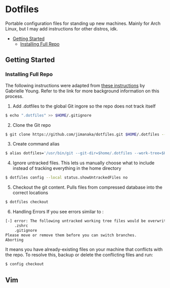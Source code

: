 # Dotfiles
Portable configuration files for standing up new machines. Mainly for Arch Linux, but I may add instructions for other distros, idk.

* [Getting Started](#getting-started)
    * [Installing Full Repo](##installing-full-repo)

## Getting Started
### Installing Full Repo
The following instructions were adapted from [these instructions](https://www.ackama.com/what-we-think/the-best-way-to-store-your-dotfiles-a-bare-git-repository-explained/) by Gabrielle Young. Refer to the link for more background information on this process.

1. Add .dotfiles to the global Git ingore so the repo does not track itself
```sh
$ echo ".dotfiles" >> $HOME/.gitignore
```

2. Clone the Git repo
```sh
$ git clone https://github.com/jimanaka/dotfiles.git $HOME/.dotfiles --bare
```

3. Create command alias
```sh
$ alias dotfiles='/usr/bin/git --git-dir=$home/.dotfiles --work-tree=$HOME
```

4. Ignore untracked files. This lets us manually choose what to include instead of tracking everything in the home directory
```sh
$ dotfiles config --local status.showUntrackedFiles no 
```

5. Checkout the git content. Pulls files from compressed database into the correct locations
```sh
$ dotfiles checkout 
```

6. Handling Errors
If you see errors similar to :
```sh
[-] error: The following untracked working tree files would be overwritten by checkout:
    .zshrc
    .gitignore
Please move or remove them before you can switch branches.
Aborting
```
It means you have already-existing files on your machine that conflicts with the repo. To resolve this, backup or delete the conflicting files and run:
```sh 
$ config checkout 
```


## Vim

